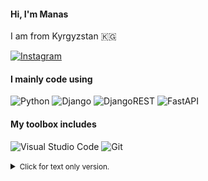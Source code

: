 #### Hi, I'm Manas

I am from Kyrgyzstan 🇰🇬   

[![Instagram](https://img.shields.io/badge/Manas-%23E4405F.svg?style=for-the-badge&logo=Instagram&logoColor=white)](https://www.instagram.com/manas_m08/)

#### I mainly code using
![Python](https://img.shields.io/badge/python-3670A0?style=for-the-badge&logo=python&logoColor=ffdd54) 
![Django](https://img.shields.io/badge/django-%23092E20.svg?style=for-the-badge&logo=django&logoColor=white)
![DjangoREST](https://img.shields.io/badge/DRF-ff1709?style=for-the-badge&logo=django&logoColor=white&color=ff1709&labelColor=gray)
![FastAPI](https://img.shields.io/badge/FastAPI-005571?style=for-the-badge&logo=fastapi)

#### My toolbox includes

![Visual Studio Code](https://img.shields.io/badge/VSCode-0078d7.svg?style=for-the-badge&logo=visual-studio-code&logoColor=white)
![Git](https://img.shields.io/badge/git-%23F05033.svg?style=for-the-badge&logo=git&logoColor=white)

<details>
  <summary><small>Click for text only version.</small></summary>

Hi, I'm Manas

I am from Kyrgyzstan

Reach me on

I mainly code using Python, Django, DRF, FAstAPI,
My toolbox includes   VSCode, Git

And before you have chance to ask, I use Arch Linux, I love Rust, I use Vim, I am vegan.


</details>


<!-- 

<center>
  <table>
    <tr>
        <td><img width="400px" align="left" src="https://github-readme-stats.vercel.app/api/top-langs/?username=rochacbruno&hide=html&layout=compact&show_icons=true&theme=gruvbox" /></td>
        <td><img width="495px" align="left" src="https://github-readme-stats.vercel.app/api?username=rochacbruno&show_icons=true&theme=gruvbox" /></td>
    </tr>   
  </table>
</center>  

---

<p align="left"> <img src="https://komarev.com/ghpvc/?username=rochacbruno" alt="rochacbruno" /> </p>

<h2 align='left'>#Github Points: :octocat:🏆️</h2>
<p align="center">
    <img src="https://github-profile-trophy.vercel.app/?username=rochacbruno&theme=onedark&margin-w=7&hide_border=true" alt="rochacbruno points"/>
</p>

-->
